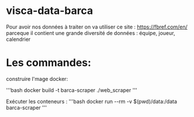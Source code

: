 # visca-data-barca
Pour avoir nos données à traiter on va utiliser ce site : https://fbref.com/en/ parceque il contient une grande diversité de données : équipe, joueur, calendrier

# Les commandes:
construire l'mage docker:

'''bash
docker build -t barca-scraper ./web_scraper
'''

Exécuter les conteneurs :
'''bash
docker run --rm -v $(pwd)/data:/data barca-scraper
'''
